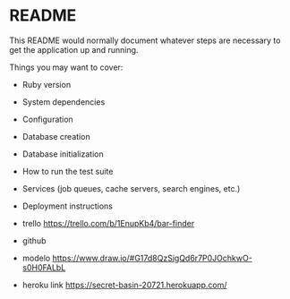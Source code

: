 # README

This README would normally document whatever steps are necessary to get the
application up and running.

Things you may want to cover:

* Ruby version

* System dependencies

* Configuration

* Database creation

* Database initialization

* How to run the test suite

* Services (job queues, cache servers, search engines, etc.)

* Deployment instructions

* trello https://trello.com/b/1EnupKb4/bar-finder 

* github 

* modelo https://www.draw.io/#G17d8QzSigQd6r7P0JOchkwO-s0H0FALbL  

* heroku link https://secret-basin-20721.herokuapp.com/